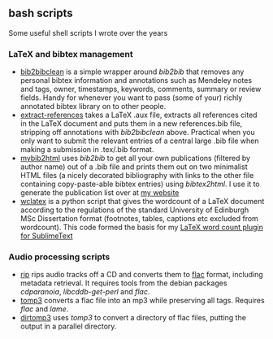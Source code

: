 ## bash scripts

Some useful shell scripts I wrote over the years

### LaTeX and bibtex management

* [bib2bibclean](bib2bibclean) is a simple wrapper around *bib2bib* that removes any personal bibtex information and annotations such as Mendeley notes and tags, owner, timestamps, keywords, comments, summary or review fields. Handy for whenever you want to pass (some of your) richly annotated bibtex library on to other people.
* [extract-references](extract-references) takes a LaTeX .aux file, extracts all references cited in the LaTeX document and puts them in a new references.bib file, stripping off annotations with *bib2bibclean* above. Practical when you only want to submit the relevant entries of a central large .bib file when making a submission in .tex/.bib format.
* [mybib2html](mybib2html) uses *bib2bib* to get all your own publications (filtered by author name) out of a .bib file and prints them out on two minimalist HTML files (a nicely decorated bibliography with links to the other file containing copy-paste-able bibtex entries) using *bibtex2html*. I use it to generate the publication list over at [my website](http://kevinstadler.github.io/)
* [wclatex](wclatex) is a python script that gives the wordcount of a LaTeX document according to the regulations of the standard University of Edinburgh MSc Dissertation format (footnotes, tables, captions etc excluded from wordcount). This code formed the basis for my [LaTeX word count plugin for SublimeText](https://github.com/lionandoil/SublimeLaTeXWordCount)

### Audio processing scripts

* [rip](rip) rips audio tracks off a CD and converts them to [flac](https://xiph.org/flac/) format, including metadata retrieval. It requires tools from the debian packages *cdparanoia*, *libcddb-get-perl* and *flac*.
* [tomp3](tomp3) converts a flac file into an mp3 while preserving all tags. Requires *flac* and *lame*.
* [dirtomp3](dirtomp3) uses *tomp3* to convert a directory of flac files, putting the output in a parallel directory.
